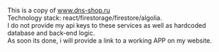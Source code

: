 This is a copy of www.dns-shop.ru  
Technology stack: react/firestorage/firestore/algolia.  
I do not provide my api keys to these services as well as hardcoded database and back-end logic.  
As soon its done, i will provide a link to a working APP on my website.  

